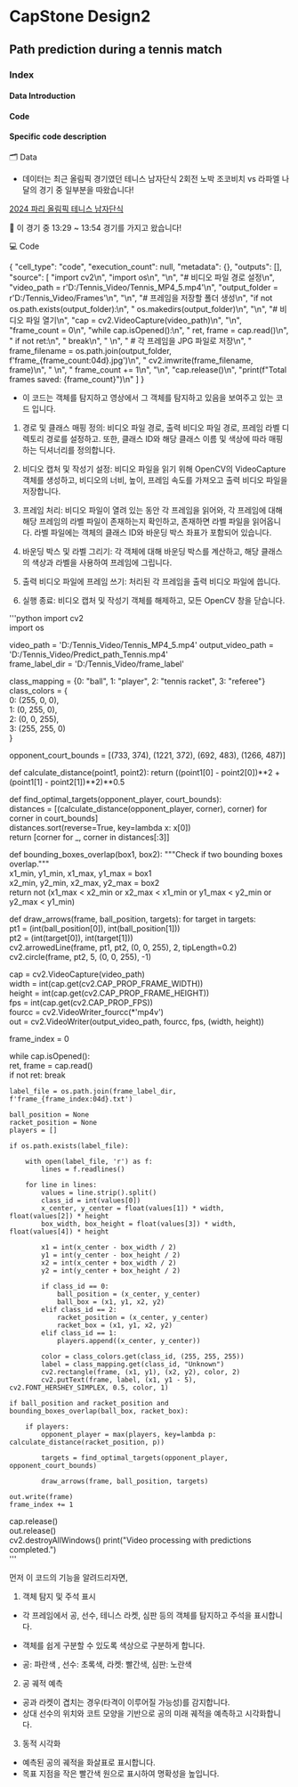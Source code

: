 # CapStone Design2 

## Path prediction during a tennis match

### Index

#### Data Introduction

#### Code

#### Specific code description

🗂️ Data

* 데이터는 최근 올림픽 경기였던 테니스 남자단식 2회전 노박 조코비치 vs 라파엘 나달의 경기 중 일부분을 따왔습니다!

[2024 파리 올림픽 테니스 남자단식](https://www.youtube.com/watch?v=8Mlg7s6gW-M)

🎾 이 경기 중 13:29 ~ 13:54 경기를 가지고 왔습니다!

💻 Code

 {
   "cell_type": "code",
   "execution_count": null,
   "metadata": {},
   "outputs": [],
   "source": [
    "import cv2\n",
    "import os\n",
    "\n",
    "# 비디오 파일 경로 설정\n",
    "video_path = r'D:/Tennis_Video/Tennis_MP4_5.mp4'\n",
    "output_folder = r'D:/Tennis_Video/Frames'\n",
    "\n",
    "# 프레임을 저장할 폴더 생성\n",
    "if not os.path.exists(output_folder):\n",
    "    os.makedirs(output_folder)\n",
    "\n",
    "# 비디오 파일 열기\n",
    "cap = cv2.VideoCapture(video_path)\n",
    "\n",
    "frame_count = 0\n",
    "while cap.isOpened():\n",
    "    ret, frame = cap.read()\n",
    "    if not ret:\n",
    "        break\n",
    "    \n",
    "    # 각 프레임을 JPG 파일로 저장\n",
    "    frame_filename = os.path.join(output_folder, f'frame_{frame_count:04d}.jpg')\n",
    "    cv2.imwrite(frame_filename, frame)\n",
    "    \n",
    "    frame_count += 1\n",
    "\n",
    "cap.release()\n",
    "print(f\"Total frames saved: {frame_count}\")\n"
   ]
  }

* 이 코드는 객체를 탐지하고 영상에서 그 객체를 탐지하고 있음을 보여주고 있는 코드 입니다.

1. 경로 및 클래스 매핑 정의: 비디오 파일 경로, 출력 비디오 파일 경로, 프레임 라벨 디렉토리 경로를 설정하고. 또한, 클래스 ID와 해당 클래스 이름 및 색상에 따라 매핑하는 딕셔너리를 정의합니다.

2. 비디오 캡처 및 작성기 설정: 비디오 파일을 읽기 위해 OpenCV의 VideoCapture 객체를 생성하고, 비디오의 너비, 높이, 프레임 속도를 가져오고 출력 비디오 파일을 저장합니다.

3. 프레임 처리: 비디오 파일이 열려 있는 동안 각 프레임을 읽어와, 각 프레임에 대해 해당 프레임의 라벨 파일이 존재하는지 확인하고, 존재하면 라벨 파일을 읽어옵니다. 라벨 파일에는 객체의 클래스 ID와 바운딩 박스 좌표가 포함되어 있습니다.

4. 바운딩 박스 및 라벨 그리기: 각 객체에 대해 바운딩 박스를 계산하고, 해당 클래스의 색상과 라벨을 사용하여 프레임에 그립니다.

5. 출력 비디오 파일에 프레임 쓰기: 처리된 각 프레임을 출력 비디오 파일에 씁니다.

6. 실행 종료: 비디오 캡처 및 작성기 객체를 해제하고, 모든 OpenCV 창을 닫습니다.


'''python
import cv2	
import os	

video_path = 'D:/Tennis_Video/Tennis_MP4_5.mp4'	
output_video_path = 'D:/Tennis_Video/Predict_path_Tennis.mp4'	
frame_label_dir = 'D:/Tennis_Video/frame_label'	

class_mapping = {0: "ball", 1: "player", 2: "tennis racket", 3: "referee"}	
class_colors = {	
    0: (255, 0, 0),	    	
    1: (0, 255, 0), 	   
    2: (0, 0, 255),    
    3: (255, 255, 0)	   
}

opponent_court_bounds = [(733, 374), (1221, 372), (692, 483), (1266, 487)]	

def calculate_distance(point1, point2):	
    return ((point1[0] - point2[0])**2 + (point1[1] - point2[1])**2)**0.5	

def find_optimal_targets(opponent_player, court_bounds):	
    distances = [(calculate_distance(opponent_player, corner), corner) for corner in court_bounds]	
    distances.sort(reverse=True, key=lambda x: x[0])	
    return [corner for _, corner in distances[:3]]	

def bounding_boxes_overlap(box1, box2):	
    """Check if two bounding boxes overlap."""	
    x1_min, y1_min, x1_max, y1_max = box1	
    x2_min, y2_min, x2_max, y2_max = box2	
    return not (x1_max < x2_min or x2_max < x1_min or y1_max < y2_min or y2_max < y1_min)	

def draw_arrows(frame, ball_position, targets):	
    for target in targets:	
        pt1 = (int(ball_position[0]), int(ball_position[1]))	
        pt2 = (int(target[0]), int(target[1]))	
        cv2.arrowedLine(frame, pt1, pt2, (0, 0, 255), 2, tipLength=0.2)  		
        cv2.circle(frame, pt2, 5, (0, 0, 255), -1) 	

cap = cv2.VideoCapture(video_path)	
width = int(cap.get(cv2.CAP_PROP_FRAME_WIDTH))	
height = int(cap.get(cv2.CAP_PROP_FRAME_HEIGHT))	
fps = int(cap.get(cv2.CAP_PROP_FPS))	
fourcc = cv2.VideoWriter_fourcc(*'mp4v')	
out = cv2.VideoWriter(output_video_path, fourcc, fps, (width, height))	

frame_index = 0	
	
while cap.isOpened():	
    ret, frame = cap.read()		
    if not ret:	
        break	

    label_file = os.path.join(frame_label_dir, f'frame_{frame_index:04d}.txt')	

    ball_position = None	
    racket_position = None	
    players = []	

    if os.path.exists(label_file):	
        
        with open(label_file, 'r') as f:	
            lines = f.readlines()	

        for line in lines:	
            values = line.strip().split()	
            class_id = int(values[0])	
            x_center, y_center = float(values[1]) * width, float(values[2]) * height	
            box_width, box_height = float(values[3]) * width, float(values[4]) * height	

            x1 = int(x_center - box_width / 2)	
            y1 = int(y_center - box_height / 2)	
            x2 = int(x_center + box_width / 2)	
            y2 = int(y_center + box_height / 2)	

            if class_id == 0:  	
                ball_position = (x_center, y_center)	
                ball_box = (x1, y1, x2, y2)	
            elif class_id == 2:  	
                racket_position = (x_center, y_center)	
                racket_box = (x1, y1, x2, y2)		
            elif class_id == 1:  		
                players.append((x_center, y_center))		

            color = class_colors.get(class_id, (255, 255, 255))  		
            label = class_mapping.get(class_id, "Unknown")	
            cv2.rectangle(frame, (x1, y1), (x2, y2), color, 2)		
            cv2.putText(frame, label, (x1, y1 - 5), cv2.FONT_HERSHEY_SIMPLEX, 0.5, color, 1)	

    if ball_position and racket_position and bounding_boxes_overlap(ball_box, racket_box):	
        	
        if players:
            opponent_player = max(players, key=lambda p: calculate_distance(racket_position, p))	
            
            targets = find_optimal_targets(opponent_player, opponent_court_bounds)	
            
            draw_arrows(frame, ball_position, targets)

    out.write(frame)
    frame_index += 1

cap.release()	
out.release()	
cv2.destroyAllWindows()	
print("Video processing with predictions completed.")	
'''

먼저 이 코드의 기능을 알려드리자면,

1. 객체 탐지 및 주석 표시
- 각 프레임에서 공, 선수, 테니스 라켓, 심판 등의 객체를 탐지하고 주석을 표시합니다.
- 객체를 쉽게 구분할 수 있도록 색상으로 구분하게 합니다.

- 공: 파란색 , 선수: 초록색, 라켓: 빨간색, 심판: 노란색

2. 공 궤적 예측

- 공과 라켓이 겹치는 경우(타격이 이루어질 가능성)를 감지합니다.
- 상대 선수의 위치와 코트 모양을 기반으로 공의 미래 궤적을 예측하고 시각화합니다.

3. 동적 시각화

- 예측된 공의 궤적을 화살표로 표시합니다.
- 목표 지점을 작은 빨간색 원으로 표시하여 명확성을 높입니다.



